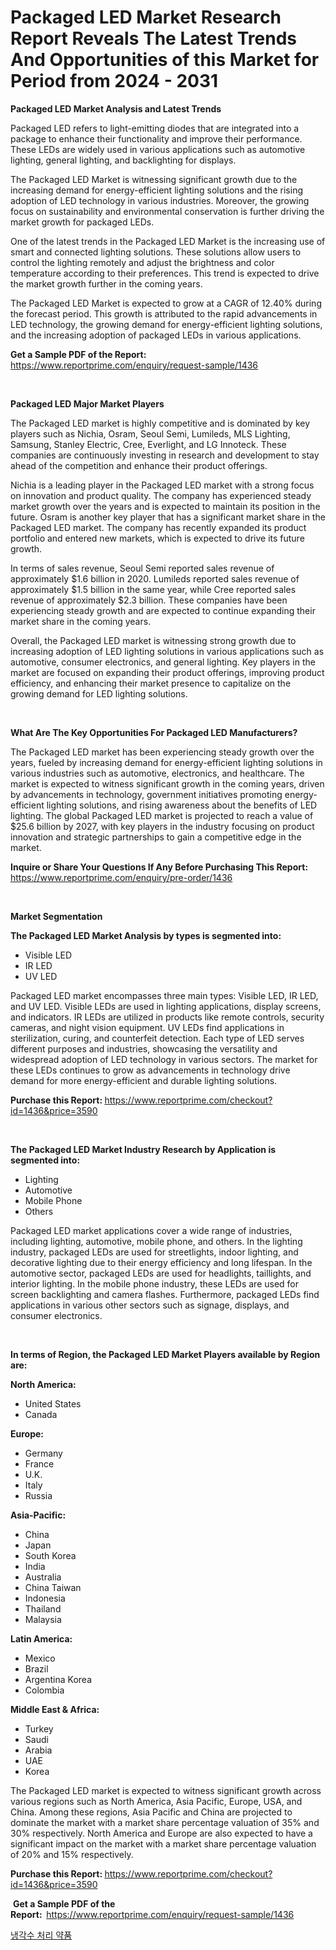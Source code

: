<p><h1>Packaged LED Market Research Report Reveals The Latest Trends And Opportunities of this Market for Period from 2024 - 2031</h1></p><p><strong>Packaged LED Market Analysis and Latest Trends</strong></p>
<p><p>Packaged LED refers to light-emitting diodes that are integrated into a package to enhance their functionality and improve their performance. These LEDs are widely used in various applications such as automotive lighting, general lighting, and backlighting for displays.</p><p>The Packaged LED Market is witnessing significant growth due to the increasing demand for energy-efficient lighting solutions and the rising adoption of LED technology in various industries. Moreover, the growing focus on sustainability and environmental conservation is further driving the market growth for packaged LEDs.</p><p>One of the latest trends in the Packaged LED Market is the increasing use of smart and connected lighting solutions. These solutions allow users to control the lighting remotely and adjust the brightness and color temperature according to their preferences. This trend is expected to drive the market growth further in the coming years.</p><p>The Packaged LED Market is expected to grow at a CAGR of 12.40% during the forecast period. This growth is attributed to the rapid advancements in LED technology, the growing demand for energy-efficient lighting solutions, and the increasing adoption of packaged LEDs in various applications.</p></p>
<p><strong>Get a Sample PDF of the Report:&nbsp;</strong> <a href="https://www.reportprime.com/enquiry/request-sample/1436">https://www.reportprime.com/enquiry/request-sample/1436</a></p>
<p>&nbsp;</p>
<p><strong>Packaged LED Major Market Players</strong></p>
<p><p>The Packaged LED market is highly competitive and is dominated by key players such as Nichia, Osram, Seoul Semi, Lumileds, MLS Lighting, Samsung, Stanley Electric, Cree, Everlight, and LG Innoteck. These companies are continuously investing in research and development to stay ahead of the competition and enhance their product offerings.</p><p>Nichia is a leading player in the Packaged LED market with a strong focus on innovation and product quality. The company has experienced steady market growth over the years and is expected to maintain its position in the future. Osram is another key player that has a significant market share in the Packaged LED market. The company has recently expanded its product portfolio and entered new markets, which is expected to drive its future growth.</p><p>In terms of sales revenue, Seoul Semi reported sales revenue of approximately $1.6 billion in 2020. Lumileds reported sales revenue of approximately $1.5 billion in the same year, while Cree reported sales revenue of approximately $2.3 billion. These companies have been experiencing steady growth and are expected to continue expanding their market share in the coming years.</p><p>Overall, the Packaged LED market is witnessing strong growth due to increasing adoption of LED lighting solutions in various applications such as automotive, consumer electronics, and general lighting. Key players in the market are focused on expanding their product offerings, improving product efficiency, and enhancing their market presence to capitalize on the growing demand for LED lighting solutions.</p></p>
<p>&nbsp;</p>
<p><strong>What Are The Key Opportunities For Packaged LED Manufacturers?</strong></p>
<p><p>The Packaged LED market has been experiencing steady growth over the years, fueled by increasing demand for energy-efficient lighting solutions in various industries such as automotive, electronics, and healthcare. The market is expected to witness significant growth in the coming years, driven by advancements in technology, government initiatives promoting energy-efficient lighting solutions, and rising awareness about the benefits of LED lighting. The global Packaged LED market is projected to reach a value of $25.6 billion by 2027, with key players in the industry focusing on product innovation and strategic partnerships to gain a competitive edge in the market.</p></p>
<p><strong>Inquire or Share Your Questions If Any Before Purchasing This Report:</strong> <a href="https://www.reportprime.com/enquiry/pre-order/1436">https://www.reportprime.com/enquiry/pre-order/1436</a></p>
<p>&nbsp;</p>
<p><strong>Market Segmentation</strong></p>
<p><strong>The Packaged LED Market Analysis by types is segmented into:</strong></p>
<p><ul><li>Visible LED</li><li>IR LED</li><li>UV LED</li></ul></p>
<p><p>Packaged LED market encompasses three main types: Visible LED, IR LED, and UV LED. Visible LEDs are used in lighting applications, display screens, and indicators. IR LEDs are utilized in products like remote controls, security cameras, and night vision equipment. UV LEDs find applications in sterilization, curing, and counterfeit detection. Each type of LED serves different purposes and industries, showcasing the versatility and widespread adoption of LED technology in various sectors. The market for these LEDs continues to grow as advancements in technology drive demand for more energy-efficient and durable lighting solutions.</p></p>
<p><strong>Purchase this Report:&nbsp;</strong><a href="https://www.reportprime.com/checkout?id=1436&price=3590">https://www.reportprime.com/checkout?id=1436&price=3590</a></p>
<p>&nbsp;</p>
<p><strong>The Packaged LED Market Industry Research by Application is segmented into:</strong></p>
<p><ul><li>Lighting</li><li>Automotive</li><li>Mobile Phone</li><li>Others</li></ul></p>
<p><p>Packaged LED market applications cover a wide range of industries, including lighting, automotive, mobile phone, and others. In the lighting industry, packaged LEDs are used for streetlights, indoor lighting, and decorative lighting due to their energy efficiency and long lifespan. In the automotive sector, packaged LEDs are used for headlights, taillights, and interior lighting. In the mobile phone industry, these LEDs are used for screen backlighting and camera flashes. Furthermore, packaged LEDs find applications in various other sectors such as signage, displays, and consumer electronics.</p></p>
<p>&nbsp;</p>
<p><strong>In terms of Region, the Packaged LED Market Players available by Region are:</strong></p>
<p>
    <p> <strong> North America: </strong>
        <ul>
            <li>United States</li>
            <li>Canada</li>
        </ul>
        </p> 
    <p> <strong> Europe: </strong>
        <ul>
            <li>Germany</li>
            <li>France</li>
            <li>U.K.</li>
            <li>Italy</li>
            <li>Russia</li>
        </ul>
        </p> 
    <p> <strong> Asia-Pacific: </strong>
        <ul>
            <li>China</li>
            <li>Japan</li>
            <li>South Korea</li>
            <li>India</li>
            <li>Australia</li>
            <li>China Taiwan</li>
            <li>Indonesia</li>
            <li>Thailand</li>
            <li>Malaysia</li>
        </ul>
        </p> 
    <p> <strong> Latin America: </strong>
        <ul>
            <li>Mexico</li>
            <li>Brazil</li>
            <li>Argentina Korea</li>
            <li>Colombia</li>
        </ul>
        </p> 
    <p> <strong> Middle East & Africa: </strong>
        <ul>
            <li>Turkey</li>
            <li>Saudi</li>
            <li>Arabia</li>
            <li>UAE</li>
            <li>Korea</li>
        </ul>
    </p>
    </p>
<p><p>The Packaged LED market is expected to witness significant growth across various regions such as North America, Asia Pacific, Europe, USA, and China. Among these regions, Asia Pacific and China are projected to dominate the market with a market share percentage valuation of 35% and 30% respectively. North America and Europe are also expected to have a significant impact on the market with a market share percentage valuation of 20% and 15% respectively.</p></p>
<p><strong>Purchase this Report: </strong><a href="https://www.reportprime.com/checkout?id=1436&price=3590">https://www.reportprime.com/checkout?id=1436&price=3590</a></p>
<p>&nbsp;<strong>Get a Sample PDF of the Report:&nbsp;&nbsp;</strong><a href="https://www.reportprime.com/enquiry/request-sample/1436">https://www.reportprime.com/enquiry/request-sample/1436</a></p>
<p><strong></strong></p>
<p><p><a href="https://github.com/crfsywufhm81415/Market-Research-Report-List-1/blob/main/33544728703.md">냉각수 처리 약품</a></p></p>
